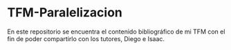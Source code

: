 # TFM-Paralelizacion

En este repositorio se encuentra el contenido bibliográfico de mi TFM con el fin de poder compartirlo con los tutores, Diego e Isaac.
